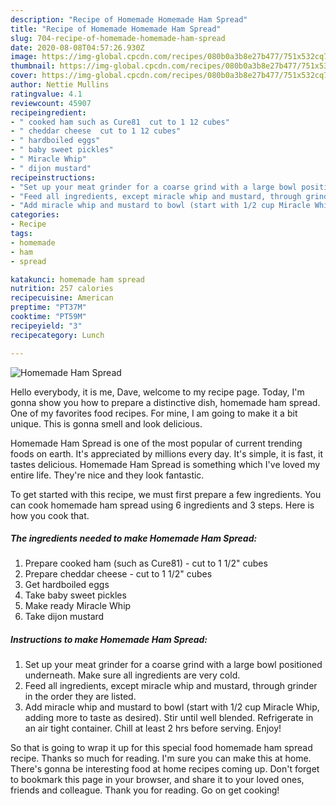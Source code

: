 ```yaml
---
description: "Recipe of Homemade Homemade Ham Spread"
title: "Recipe of Homemade Homemade Ham Spread"
slug: 704-recipe-of-homemade-homemade-ham-spread
date: 2020-08-08T04:57:26.930Z
image: https://img-global.cpcdn.com/recipes/080b0a3b8e27b477/751x532cq70/homemade-ham-spread-recipe-main-photo.jpg
thumbnail: https://img-global.cpcdn.com/recipes/080b0a3b8e27b477/751x532cq70/homemade-ham-spread-recipe-main-photo.jpg
cover: https://img-global.cpcdn.com/recipes/080b0a3b8e27b477/751x532cq70/homemade-ham-spread-recipe-main-photo.jpg
author: Nettie Mullins
ratingvalue: 4.1
reviewcount: 45907
recipeingredient:
- " cooked ham such as Cure81  cut to 1 12 cubes"
- " cheddar cheese  cut to 1 12 cubes"
- " hardboiled eggs"
- " baby sweet pickles"
- " Miracle Whip"
- " dijon mustard"
recipeinstructions:
- "Set up your meat grinder for a coarse grind with a large bowl positioned underneath. Make sure all ingredients are very cold."
- "Feed all ingredients, except miracle whip and mustard, through grinder in the order they are listed."
- "Add miracle whip and mustard to bowl (start with 1/2 cup Miracle Whip, adding more to taste as desired). Stir until well blended. Refrigerate in an air tight container. Chill at least 2 hrs before serving. Enjoy!"
categories:
- Recipe
tags:
- homemade
- ham
- spread

katakunci: homemade ham spread 
nutrition: 257 calories
recipecuisine: American
preptime: "PT37M"
cooktime: "PT59M"
recipeyield: "3"
recipecategory: Lunch

---
```



![Homemade Ham Spread](https://img-global.cpcdn.com/recipes/080b0a3b8e27b477/751x532cq70/homemade-ham-spread-recipe-main-photo.jpg)

Hello everybody, it is me, Dave, welcome to my recipe page. Today, I'm gonna show you how to prepare a distinctive dish, homemade ham spread. One of my favorites food recipes. For mine, I am going to make it a bit unique. This is gonna smell and look delicious.

Homemade Ham Spread is one of the most popular of current trending foods on earth. It's appreciated by millions every day. It's simple, it is fast, it tastes delicious. Homemade Ham Spread is something which I've loved my entire life. They're nice and they look fantastic.




To get started with this recipe, we must first prepare a few ingredients. You can cook homemade ham spread using 6 ingredients and 3 steps. Here is how you cook that.

<!--inarticleads1-->

##### The ingredients needed to make Homemade Ham Spread:

1. Prepare  cooked ham (such as Cure81) - cut to 1 1/2&#34; cubes
1. Prepare  cheddar cheese - cut to 1 1/2&#34; cubes
1. Get  hardboiled eggs
1. Take  baby sweet pickles
1. Make ready  Miracle Whip
1. Take  dijon mustard




<!--inarticleads2-->

##### Instructions to make Homemade Ham Spread:

1. Set up your meat grinder for a coarse grind with a large bowl positioned underneath. Make sure all ingredients are very cold.
1. Feed all ingredients, except miracle whip and mustard, through grinder in the order they are listed.
1. Add miracle whip and mustard to bowl (start with 1/2 cup Miracle Whip, adding more to taste as desired). Stir until well blended. Refrigerate in an air tight container. Chill at least 2 hrs before serving. Enjoy!




So that is going to wrap it up for this special food homemade ham spread recipe. Thanks so much for reading. I'm sure you can make this at home. There's gonna be interesting food at home recipes coming up. Don't forget to bookmark this page in your browser, and share it to your loved ones, friends and colleague. Thank you for reading. Go on get cooking!
